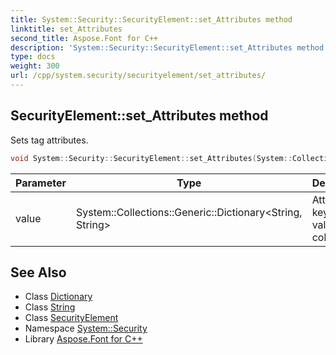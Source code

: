 ```yaml
---
title: System::Security::SecurityElement::set_Attributes method
linktitle: set_Attributes
second_title: Aspose.Font for C++
description: 'System::Security::SecurityElement::set_Attributes method. Sets tag attributes in C++.'
type: docs
weight: 300
url: /cpp/system.security/securityelement/set_attributes/
---
```

## SecurityElement::set_Attributes method


Sets tag attributes.

```cpp
void System::Security::SecurityElement::set_Attributes(System::Collections::Generic::Dictionary<String, String> value)
```


| Parameter | Type | Description |
| --- | --- | --- |
| value | System::Collections::Generic::Dictionary\<String, String\> | Attributes keys and values collection. |

## See Also

* Class [Dictionary](../../../system.collections.generic/dictionary/)
* Class [String](../../../system/string/)
* Class [SecurityElement](../)
* Namespace [System::Security](../../)
* Library [Aspose.Font for C++](../../../)
